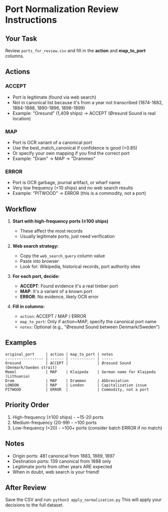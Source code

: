 # Port Normalization Review Instructions

## Your Task

Review `ports_for_review.csv` and fill in the **action** and **map_to_port** columns.

## Actions

### ACCEPT
- Port is legitimate (found via web search)
- Not in canonical list because it's from a year not transcribed (1874-1882, 1884-1888, 1890-1896, 1898-1899)
- Example: "Oresund" (1,409 ships) → ACCEPT (Øresund Sound is real location)

### MAP
- Port is OCR variant of a canonical port
- Use the best_match_canonical if confidence is good (>0.85)
- Or specify your own mapping if you find the correct port
- Example: "Dram" → MAP → "Drammen"

### ERROR
- Port is OCR garbage, journal artifact, or wharf name
- Very low frequency (<10 ships) and no web search results
- Example: "PITWOOD" → ERROR (this is a commodity, not a port)

## Workflow

1. **Start with high-frequency ports (≥100 ships)**
   - These affect the most records
   - Usually legitimate ports, just need verification

2. **Web search strategy:**
   - Copy the `web_search_query` column value
   - Paste into browser
   - Look for: Wikipedia, historical records, port authority sites

3. **For each port, decide:**
   - **ACCEPT**: Found evidence it's a real timber port
   - **MAP**: It's a variant of a known port
   - **ERROR**: No evidence, likely OCR error

4. **Fill in columns:**
   - `action`: ACCEPT / MAP / ERROR
   - `map_to_port`: Only if action=MAP, specify the canonical port name
   - `notes`: Optional (e.g., "Øresund Sound between Denmark/Sweden")

## Examples

```
original_port     | action | map_to_port | notes
----------------- | ------ | ----------- | -----
Oresund           | ACCEPT |             | Øresund Sound (Denmark/Sweden strait)
Memel             | MAP    | Klaipeda    | German name for Klaipeda (Lithuania)
Dram              | MAP    | Drammen     | Abbreviation
LONDON            | MAP    | London      | Capitalization issue
PITWOOD           | ERROR  |             | Commodity, not a port
```

## Priority Order

1. High-frequency (≥100 ships) - ~15-20 ports
2. Medium-frequency (20-99) - ~100 ports
3. Low-frequency (<20) - ~100+ ports (consider batch ERROR if no match)

## Notes

- Origin ports: 481 canonical from 1883, 1889, 1897
- Destination ports: 139 canonical from 1888 only
- Legitimate ports from other years ARE expected
- When in doubt, web search is your friend!

## After Review

Save the CSV and run: `python3 apply_normalization.py`
This will apply your decisions to the full dataset.
